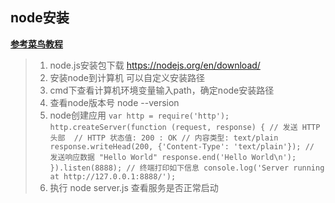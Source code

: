 ﻿## node安装
**[参考菜鸟教程](http://www.runoob.com/nodejs/nodejs-install-setup.html)**
>1. node.js安装包下载 https://nodejs.org/en/download/
>2. 安装node到计算机 可以自定义安装路径
>3. cmd下查看计算机环境变量输入path，确定node安装路径
>4. 查看node版本号 node --version
>5. node创建应用
` var http = require('http');
  http.createServer(function (request, response) {
    // 发送 HTTP 头部 
    // HTTP 状态值: 200 : OK
    // 内容类型: text/plain
    response.writeHead(200, {'Content-Type': 'text/plain'});
    // 发送响应数据 "Hello World"
    response.end('Hello World\n');
 }).listen(8888);
 // 终端打印如下信息
 console.log('Server running at http://127.0.0.1:8888/');
`
>6. 执行 node server.js 查看服务是否正常启动


